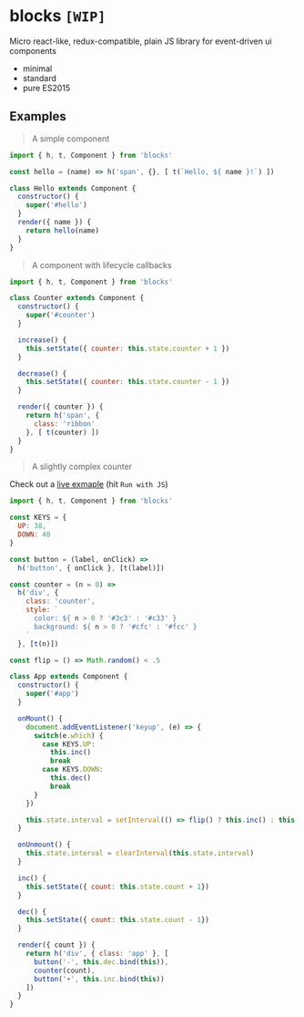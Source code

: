 # blocks `[WIP]`
Micro react-like, redux-compatible, plain JS library for event-driven ui components

* minimal
* standard
* pure ES2015

## Examples

> A simple component

```javascript
import { h, t, Component } from 'blocks'

const hello = (name) => h('span', {}, [ t(`Hello, ${ name }!`) ])

class Hello extends Component {
  constructor() {
    super('#hello')
  }
  render({ name }) {
    return hello(name)
  }
}
```

> A component with lifecycle callbacks

```javascript
import { h, t, Component } from 'blocks'

class Counter extends Component {
  constructor() {
    super('#counter')
  }

  increase() {
    this.setState({ counter: this.state.counter + 1 })
  }

  decrease() {
    this.setState({ counter: this.state.counter - 1 })
  }

  render({ counter }) {
    return h('span', {
      class: 'ribbon'
    }, [ t(counter) ])
  }
}

```


> A slightly complex counter

Check out a [live exmaple](http://jsbin.com/faquhizoxi/edit?js,output) (hit `Run with JS`)

```javascript
import { h, t, Component } from 'blocks'

const KEYS = {
  UP: 38,
  DOWN: 40
}

const button = (label, onClick) =>
  h('button', { onClick }, [t(label)])

const counter = (n = 0) =>
  h('div', {
    class: 'counter',
    style: `
      color: ${ n > 0 ? '#3c3' : '#c33' }
      background: ${ n > 0 ? '#cfc' : '#fcc' }
    `
  }, [t(n)])

const flip = () => Math.random() < .5

class App extends Component {
  constructor() {
    super('#app')
  }

  onMount() {
    document.addEventListener('keyup', (e) => {
      switch(e.which) {
        case KEYS.UP:
          this.inc()
          break
        case KEYS.DOWN:
          this.dec()
          break
      }
    })

    this.state.interval = setInterval(() => flip() ? this.inc() : this.dec(), 1000)
  }

  onUnmount() {
    this.state.interval = clearInterval(this.state.interval)
  }

  inc() {
    this.setState({ count: this.state.count + 1})
  }

  dec() {
    this.setState({ count: this.state.count - 1})    
  }

  render({ count }) {
    return h('div', { class: 'app' }, [
      button('-', this.dec.bind(this)),
      counter(count),
      button('+', this.inc.bind(this))
    ])
  }
}
```
